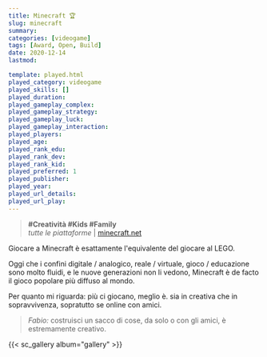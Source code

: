 ```yaml
---
title: Minecraft 🏆
slug: minecraft
summary: 
categories: [videogame]
tags: [Award, Open, Build]
date: 2020-12-14
lastmod: 

template: played.html
played_category: videogame
played_skills: []
played_duration: 
played_gameplay_complex: 
played_gameplay_strategy: 
played_gameplay_luck: 
played_gameplay_interaction: 
played_players: 
played_age: 
played_rank_edu: 
played_rank_dev: 
played_rank_kid: 
played_preferred: 1
played_publisher: 
played_year: 
played_url_details: 
played_url_play: 
---
```


> **#Creatività #Kids #Family**  
> *tutte le piattaforme* | [minecraft.net](https://minecraft.net)   

Giocare a Minecraft è esattamente l'equivalente del giocare al LEGO.

Oggi che i confini digitale / analogico, reale / virtuale, gioco / educazione sono molto fluidi, e le nuove generazioni non li vedono, Minecraft è de facto il gioco popolare più diffuso al mondo.

Per quanto mi riguarda: più ci giocano, meglio è. sia in creativa che in sopravvivenza, sopratutto se online con amici.

> *Fabio:*
> costruisci un sacco di cose, da solo o con gli amici, è estremamente creativo.

{{< sc_gallery album="gallery" >}}

